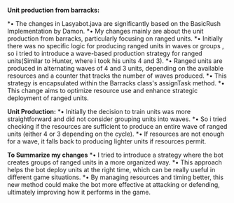 **Unit production from barracks:**

*•	The changes in Lasyabot.java are significantly based on the BasicRush Implementation by Damon.
*•	My changes mainly are about the unit production from barracks, particularly focusing on ranged units.
*•	Initially there was no specific logic for producing ranged units in waves or groups , so i tried to introduce a wave-based production strategy for ranged units(Similar to Hunter, where i took his units 4 and 3).
*•	Ranged units are produced in alternating waves of 4 and 3 units, depending on the available resources and a counter that tracks the number of waves produced. 
*•	This strategy is encapsulated within the Barracks class's assignTask method. 
*•	This change aims to optimize resource use and enhance strategic deployment of ranged units.

**Unit Production:**
*•	Initially the decision to train units was more straightforward and did not consider grouping units into waves.
*•	So i tried checking if the resources are sufficient to produce an entire wave of ranged units (either 4 or 3 depending on the cycle).
*•	If resources are not enough for a wave, it falls back to producing lighter units if resources permit.

**To Summarize my changes**
*•	I tried to introduce a strategy where the bot creates groups of ranged units in a more organized way.
*•	This approach helps the bot deploy units at the right time, which can be really useful in different game situations. 
*•	By managing resources and timing better, this new method could make the bot more effective at attacking or defending, ultimately improving how it performs in the game.
